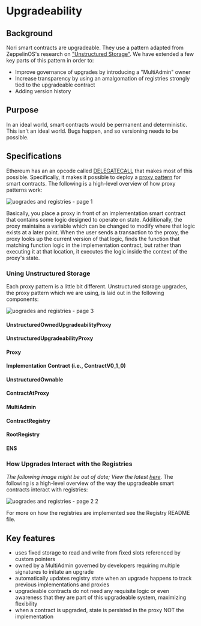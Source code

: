 # Upgradeability

## Background

Nori smart contracts are upgradeable. They use a pattern adapted from ZeppelinOS's research on ["Unstructured Storage"](https://github.com/zeppelinos/labs/tree/master/upgradeability_using_unstructured_storage). We have extended a few key parts of this pattern in order to:

- Improve governance of upgrades by introducing a "MultiAdmin" owner
- Increase transparency by using an amalgomation of registries strongly tied to the upgradeable contract
- Adding version history

## Purpose

In an ideal world, smart contracts would be permanent and deterministic. This isn't an ideal world. Bugs happen, and so versioning needs to be possible.

## Specifications

Ethereum has an an opcode called [DELEGATECALL](https://github.com/ethereum/EIPs/blob/master/EIPS/eip-7.md) that makes most of this possible. Specifically, it makes it possible to deploy a [proxy pattern](https://blog.zeppelinos.org/proxy-patterns/) for smart contracts. The following is a high-level overview of how proxy patterns work:

![uogrades and registries - page 1](https://user-images.githubusercontent.com/18407013/43371589-024d1a4c-934a-11e8-942f-f89bc921561c.png)

Basically, you place a proxy in front of an implementation smart contract that contains some logic designed to operate on state. Additionally, the proxy maintains a variable which can be changed to modify where that logic exists at a later point. When the user sends a transaction to the proxy, the proxy looks up the current version of that logic, finds the function that matching function logic in the implementation contract, but rather than executing it at that location, it executes the logic inside the context of the proxy's state.

### Uning Unstructured Storage

Each proxy pattern is a little bit different. Unstructured storage upgrades, the proxy pattern which we are using, is laid out in the following components:

![uogrades and registries - page 3](https://user-images.githubusercontent.com/18407013/43371822-641a6d16-934e-11e8-9b3b-6f19a5fecfb5.png)

#### UnstructuredOwnedUpgradeabilityProxy

#### UnstructuredUpgradeabilityProxy

#### Proxy

#### Implementation Contract (i.e., ContractV0_1_0)

#### UnstructuredOwnable

#### ContractAtProxy

#### MultiAdmin

#### ContractRegistry

#### RootRegistry

#### ENS

### How Upgrades Interact with the Registries

_The following image might be out of date; View the latest [here](https://www.lucidchart.com/documents/view/e8debb56-b202-4c22-a219-9abfa6cd3656)._ The following is a high-level overview of the way the upgradeable smart contracts interact with registries:

![uogrades and registries - page 2 2](https://user-images.githubusercontent.com/18407013/43371944-eb9f2a3c-934f-11e8-85c6-a664a1f6076b.png)

For more on how the registries are implemented see the Registry README file.

## Key features

- uses fixed storage to read and write from fixed slots referenced by custom pointers
- owned by a MultiAdmin governed by developers requiring multiple signatures to initate an upgrade
- automatically updates registry state when an
  upgrade happens to track previous implementations and proxies
- upgradeable contracts do not need any requisite logic or even awareness that they are part of this upgradeable system, maximizing flexibility
- when a contract is upgraded, state is persisted in the proxy NOT the implementation
